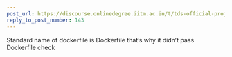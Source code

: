 ```yaml
---
post_url: https://discourse.onlinedegree.iitm.ac.in/t/tds-official-project1-discrepencies/171141/203
reply_to_post_number: 143
---
```

Standard name of dockerfile is Dockerfile that’s why it didn’t pass Dockerfile check